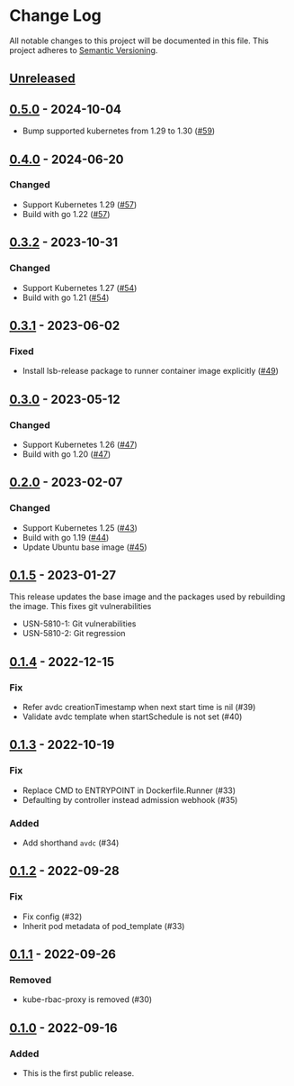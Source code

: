 # Change Log

All notable changes to this project will be documented in this file.
This project adheres to [Semantic Versioning](http://semver.org/).

## [Unreleased]

## [0.5.0] - 2024-10-04

- Bump supported kubernetes from 1.29 to 1.30 ([#59](https://github.com/cybozu-go/nyamber/pull/59))

## [0.4.0] - 2024-06-20

### Changed

- Support Kubernetes 1.29 ([#57](https://github.com/cybozu-go/nyamber/pull/57))
- Build with go 1.22 ([#57](https://github.com/cybozu-go/nyamber/pull/57))

## [0.3.2] - 2023-10-31

### Changed

- Support Kubernetes 1.27 ([#54](https://github.com/cybozu-go/nyamber/pull/54))
- Build with go 1.21 ([#54](https://github.com/cybozu-go/nyamber/pull/54))

## [0.3.1] - 2023-06-02

### Fixed

- Install lsb-release package to runner container image explicitly ([#49](https://github.com/cybozu-go/nyamber/pull/49))

## [0.3.0] - 2023-05-12

### Changed

- Support Kubernetes 1.26 ([#47](https://github.com/cybozu-go/nyamber/pull/47))
- Build with go 1.20 ([#47](https://github.com/cybozu-go/nyamber/pull/47))

## [0.2.0] - 2023-02-07

### Changed

- Support Kubernetes 1.25 ([#43](https://github.com/cybozu-go/nyamber/pull/43))
- Build with go 1.19 ([#44](https://github.com/cybozu-go/nyamber/pull/44))
- Update Ubuntu base image ([#45](https://github.com/cybozu-go/nyamber/pull/45))

## [0.1.5] - 2023-01-27

This release updates the base image and the packages used by rebuilding the image.
This fixes git vulnerabilities
- USN-5810-1: Git vulnerabilities
- USN-5810-2: Git regression

## [0.1.4] - 2022-12-15
### Fix
- Refer avdc creationTimestamp when next start time is nil (#39)
- Validate avdc template when startSchedule is not set (#40)

## [0.1.3] - 2022-10-19
### Fix
- Replace CMD to ENTRYPOINT in Dockerfile.Runner (#33)
- Defaulting by controller instead admission webhook (#35)
### Added
- Add shorthand `avdc` (#34)

## [0.1.2] - 2022-09-28
### Fix
- Fix config (#32)
- Inherit pod metadata of pod_template (#33)

## [0.1.1] - 2022-09-26
### Removed
- kube-rbac-proxy is removed (#30)

## [0.1.0] - 2022-09-16

### Added

- This is the first public release.

[Unreleased]: https://github.com/cybozu-go/nyamber/compare/v0.5.0...HEAD
[0.5.0]: https://github.com/cybozu-go/nyamber/compare/v0.4.0...v0.5.0
[0.4.0]: https://github.com/cybozu-go/nyamber/compare/v0.3.2...v0.4.0
[0.3.2]: https://github.com/cybozu-go/nyamber/compare/v0.3.1...v0.3.2
[0.3.1]: https://github.com/cybozu-go/nyamber/compare/v0.3.0...v0.3.1
[0.3.0]: https://github.com/cybozu-go/nyamber/compare/v0.2.0...v0.3.0
[0.2.0]: https://github.com/cybozu-go/nyamber/compare/v0.1.5...v0.2.0
[0.1.5]: https://github.com/cybozu-go/nyamber/compare/v0.1.4...v0.1.5
[0.1.4]: https://github.com/cybozu-go/nyamber/compare/v0.1.3...v0.1.4
[0.1.3]: https://github.com/cybozu-go/nyamber/compare/v0.1.2...v0.1.3
[0.1.2]: https://github.com/cybozu-go/nyamber/compare/v0.1.1...v0.1.2
[0.1.1]: https://github.com/cybozu-go/nyamber/compare/v0.1.0...v0.1.1
[0.1.0]: https://github.com/cybozu-go/nyamber/compare/0b95ddf1810b156fc2bd36edd457b96a18ca0501...v0.1.0
